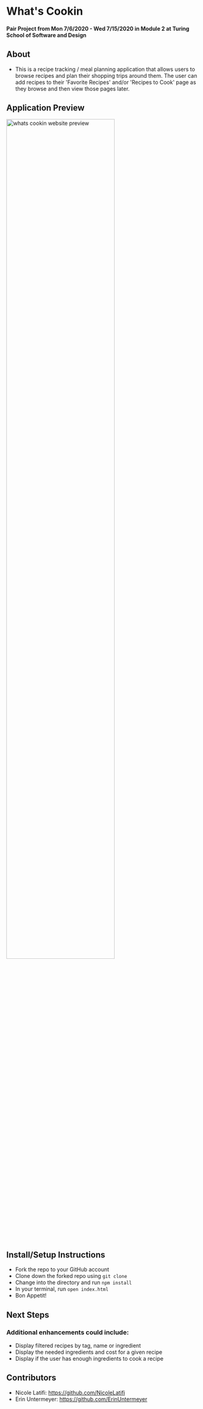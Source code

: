 # What's Cookin

#### Pair Project from Mon 7/6/2020 - Wed 7/15/2020 in Module 2 at Turing School of Software and Design

## About

- This is a recipe tracking / meal planning application that allows users to browse recipes and plan their shopping trips around them. The user can add recipes to their 'Favorite Recipes' and/or 'Recipes to Cook' page as they browse and then view those pages later.

## Application Preview

<img src="http://g.recordit.co/YOUhVKGxN8.gif" alt="whats cookin website preview" height=auto width=75%/>

## Install/Setup Instructions

- Fork the repo to your GitHub account
- Clone down the forked repo using `git clone`
- Change into the directory and run `npm install`
- In your terminal, run `open index.html`
- Bon Appetit!

## Next Steps

### Additional enhancements could include:

- Display filtered recipes by tag, name or ingredient
- Display the needed ingredients and cost for a given recipe
- Display if the user has enough ingredients to cook a recipe

## Contributors

- Nicole Latifi: https://github.com/NicoleLatifi
- Erin Untermeyer: https://github.com/ErinUntermeyer
